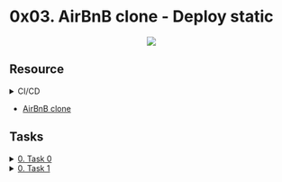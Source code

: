 # 0x03. AirBnB clone - Deploy static 

<p align="center">
  <img src="https://s3.amazonaws.com/intranet-projects-files/holbertonschool-higher-level_programming+/288/aribnb_diagram_0.jpg?cache=off"/>
</p>

## Resource

<details>
<summary>CI/CD</summary><br>
<a href='https://postimg.cc/FkQnbL3j' target='_blank'><img src='https://i.postimg.cc/MHc2S0Gr/image.png' border='0' alt='image'/></a>
<ul>
  <li>Links from screenshot
  <ul>
      <li><a href="http://agilemanifesto.org/principles.html">Twelve Principles of Agile Software</a></li>
  </ul>
  </li>
</ul>
</details>

- [AirBnB clone](https://gracious-blackwell-eeb341.netlify.app/)

## Tasks

<details>
<summary><a href="./dummyfile">0. Task 0</a></summary><br>
image source.
</details>

<details>
<summary><a href="./dummyfile">0. Task 1</a></summary><br>
image source
<ul>
  <li>Links from screenshot
  <ul>
      <li><a href="https://google.com">Google</a></li>
  </ul>
  </li>
</ul>
</details>

